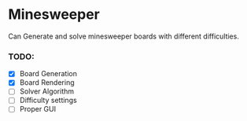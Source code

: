# Minesweeper

Can Generate and solve minesweeper boards with different difficulties.

### TODO:
- [X] Board Generation
- [X] Board Rendering
- [ ] Solver Algorithm
- [ ] Difficulty settings
- [ ] Proper GUI
